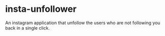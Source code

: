 # insta-unfollower

An instagram application that unfollow the users who are not following you back in a single click.
